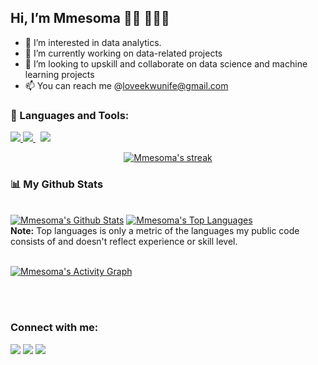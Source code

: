 ## Hi, I’m Mmesoma 👋🏾 👩🏾‍💻
- 👀 I’m interested in data analytics.
- 🌱 I’m currently working on data-related projects 
- 💞️ I’m looking to upskill and collaborate on data science and machine learning projects
- 📫 You can reach me @loveekwunife@gmail.com

### 🚀 Languages and Tools:

<p align="left">
  <a href="https://www.python.org" target="_blank"> <img src="https://img.icons8.com/color/48/000000/python.png"/> </a>
  <a style="padding-right:8px;" href="https://www.mysql.com/" target="_blank"> <img src="https://img.icons8.com/fluent/50/000000/mysql-logo.png"/> </a>
  <a href="https://git-scm.com/" target="_blank"> <img src="https://img.icons8.com/color/48/000000/git.png"/> </a>
</p>
<p align="center">
    <a href="https://github.com/mmesoekwunife/github-readme-streak-stats">
        <img title="🔥 Get streak stats for your profile at git.io/streak-stats" alt="Mmesoma's streak" src="https://github-readme-streak-stats.herokuapp.com/?user=mmesoekwunife&theme=black-ice&hide_border=true&stroke=0000&background=060A0CD0"/>
    </a>
</p>


### 📊 My Github Stats

<br/>
   <a href="https://github.com/mmesoekwunife/github-readme-stats"><img alt="Mmesoma's Github Stats" src="https://github-readme-stats.vercel.app/api?username=mmesoekwunife&show_icons=true&count_private=true&theme=react&hide_border=true&bg_color=0D1117" /></a>
  <a href="https://github.com/mmesoekwunife/github-readme-stats"><img alt="Mmesoma's Top Languages" src="https://github-readme-stats.vercel.app/api/top-langs/?username=mmesoekwunife&langs_count=8&count_private=true&layout=compact&theme=react&hide_border=true&bg_color=0D1117" /></a>
<br/>
<b>Note:</b> Top languages is only a metric of the languages my public code consists of and doesn't reflect experience or skill level.


<br/>
<br/>

<a href="https://github.com/mmesoekwunife/github-readme-activity-graph"><img alt="Mmesoma's Activity Graph" src="https://activity-graph.herokuapp.com/graph?username=mmesoekwunife&bg_color=0D1117&color=5BCDEC&line=5BCDEC&point=FFFFFF&hide_border=true" /></a>

<br/>
<br/>

### Connect with me:
<p align="left">
  
<a href = "https://www.linkedin.com/in/mmesoma-ekwunife/"><img src="https://img.icons8.com/fluent/48/000000/linkedin.png"/></a>
<a href = "https://twitter.com/mmesoekwunife"><img src="https://img.icons8.com/fluent/48/000000/twitter.png"/></a>
<a href = "https://www.instagram.com/_mesomah__/"><img src="https://img.icons8.com/fluent/48/000000/instagram-new.png"/></a>
</p>

<!---
Ekwunife/Ekwunife is a ✨ special ✨ repository because its `README.md` (this file) appears on your GitHub profile.
You can click the Preview link to take a look at your changes.
--->
